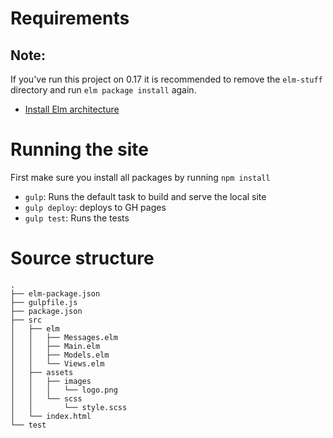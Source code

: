 # Requirements

## Note:

If you've run this project on 0.17 it is recommended to remove the `elm-stuff` directory and run `elm package install` again.

* [Install Elm architecture](http://elm-lang.org/install)

# Running the site

First make sure you install all packages by running `npm install`

* `gulp`: Runs the default task to build and serve the local site
* `gulp deploy`: deploys to GH pages
* `gulp test`: Runs the tests

# Source structure

    .
    ├── elm-package.json
    ├── gulpfile.js
    ├── package.json
    ├── src
    │   ├── elm
    │   │   ├── Messages.elm
    │   │   ├── Main.elm
    │   │   ├── Models.elm
    │   │   └── Views.elm
    │   ├── assets
    │   │   ├── images
    │   │   │   └── logo.png
    │   │   └── scss
    │   │       └── style.scss
    │   └── index.html
    └── test
